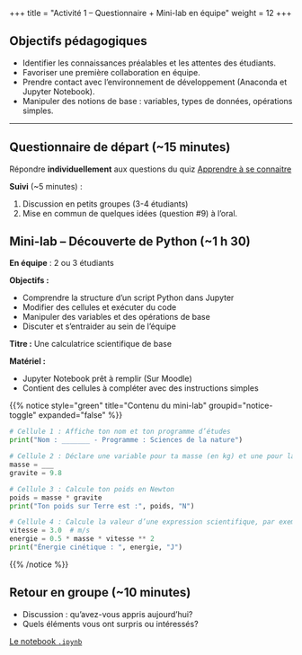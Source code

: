 +++
title = "Activité 1 – Questionnaire + Mini-lab en équipe"
weight = 12
+++

## Objectifs pédagogiques

* Identifier les connaissances préalables et les attentes des étudiants.
* Favoriser une première collaboration en équipe.
* Prendre contact avec l’environnement de développement (Anaconda et Jupyter Notebook).
* Manipuler des notions de base : variables, types de données, opérations simples.

---

## Questionnaire de départ (~15 minutes)

Répondre **individuellement** aux questions du quiz [Apprendre à se connaitre](https://forms.office.com/r/xCsCbJTy4e?origin=lprLink)

**Suivi** (~5 minutes) : 
1. Discussion en petits groupes (3-4 étudiants)
2. Mise en commun de quelques idées (question #9) à l’oral.

## Mini-lab – Découverte de Python (~1 h 30)

**En équipe** : 2 ou 3 étudiants

**Objectifs :**

* Comprendre la structure d’un script Python dans Jupyter
* Modifier des cellules et exécuter du code
* Manipuler des variables et des opérations de base
* Discuter et s’entraider au sein de l’équipe

**Titre :** Une calculatrice scientifique de base

**Matériel :**

* Jupyter Notebook prêt à remplir (Sur Moodle)
* Contient des cellules à compléter avec des instructions simples

<!--
* L’enseignante passe dans les équipes pour observer l’interaction et répondre aux questions.
-->

{{% notice style="green" title="Contenu du mini-lab" groupid="notice-toggle" expanded="false" %}}

```python
# Cellule 1 : Affiche ton nom et ton programme d’études
print("Nom : _______ - Programme : Sciences de la nature")

# Cellule 2 : Déclare une variable pour ta masse (en kg) et une pour la gravité (9.8 m/s^2)
masse = ___
gravite = 9.8

# Cellule 3 : Calcule ton poids en Newton
poids = masse * gravite
print("Ton poids sur Terre est :", poids, "N")

# Cellule 4 : Calcule la valeur d’une expression scientifique, par exemple : énergie cinétique
vitesse = 3.0  # m/s
energie = 0.5 * masse * vitesse ** 2
print("Énergie cinétique : ", energie, "J")
```
{{% /notice %}}


## Retour en groupe (~10 minutes)

* Discussion : qu’avez-vous appris aujourd’hui?
* Quels éléments vous ont surpris ou intéressés?


[Le notebook `.ipynb`](./Mini-lab1_Introduction_Python.ipynb)
